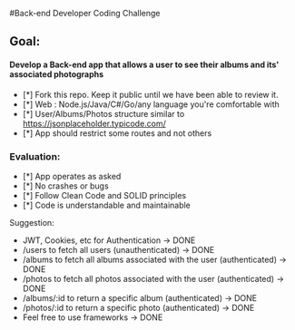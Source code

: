 #Back-end Developer Coding Challenge

## Goal:

#### Develop a Back-end app that allows a user to see their albums and its' associated photographs

- [*] Fork this repo. Keep it public until we have been able to review it.
- [*] Web : Node.js/Java/C#/Go/any language you're comfortable with
- [*] User/Albums/Photos structure similar to https://jsonplaceholder.typicode.com/
- [*] App should restrict some routes and not others

### Evaluation:
- [*] App operates as asked
- [*] No crashes or bugs
- [*] Follow Clean Code and SOLID principles
- [*] Code is understandable and maintainable

Suggestion: 
- JWT, Cookies, etc for Authentication -> DONE
- /users to fetch all users (unauthenticated) -> DONE
- /albums to fetch all albums associated with the user (authenticated) -> DONE
- /photos to fetch all photos associated with the user (authenticated) -> DONE 
- /albums/:id to return a specific album (authenticated) -> DONE
- /photos/:id to return a specific photo (authenticated) -> DONE
- Feel free to use frameworks -> DONE